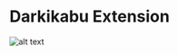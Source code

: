 # Darkikabu Extension
![alt text](https://github.com/davbauer/darkikabu-extension/blob/main/screenshots/front_page.png)
